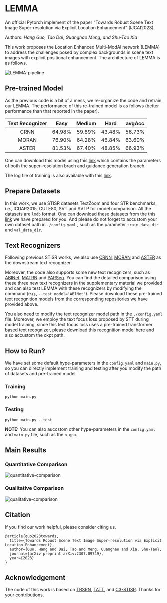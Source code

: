 # LEMMA

An official Pytorch implement of the paper "Towards Robust Scene Text Image Super-resolution via Explicit Location Enhancement" (IJCAI2023).

Authors: *Hang Guo, Tao Dai, Guanghao Meng, and Shu-Tao Xia*

This work proposes the Location Enhanced Multi-ModAl network (LEMMA) to address the challenges posed by complex backgrounds in scene text images with explicit positional enhancement. The architecture of LEMMA is as follows.

![LEMMA-pipeline](https://github.com/csguoh/LEMMA/blob/main/assets/LEMMA-pipeline.png)


## Pre-trained Model

As the previous code is a bit of a mess, we re-organize the code and retrain our LEMMA.  The performance of this re-trained model is as follows (better performance than that reported in the paper).

| Text Recognizer |  Easy  | Medium |  Hard  | avgAcc |
| :-------------: | :----: | :----: | :----: | :----: |
|      CRNN       | 64.98% | 59.89% | 43.48% | 56.73% |
|      MORAN      | 76.90% | 64.28% | 46.84% | 63.60% |
|      ASTER      | 81.53% | 67.40% | 48.85% | 66.93% |

One can download this model using this [link](https://drive.google.com/file/d/1iuVc0fh5rQAT2Ep5KgyV1GnsXPkdI4V0/view?usp=share_link) which contains the parameters of both the super-resolution brach and guidance generation branch.

The log file of training is also available with this [link](https://drive.google.com/file/d/1xtNnJ3gUXO1FSaebn2_rCKlcOfNBZR6o/view?usp=share_link).



## Prepare Datasets

In this work, we use STISR datasets TextZoom and four STR benchmarks, i.e., ICDAR2015, CUTE80, SVT and SVTP for model comparison. All the datasets are `lmdb` format.  One can download these datasets from the this [link](https://drive.google.com/drive/folders/1uqr8WIEM2xRs-K6I9KxtOdjcSoDWqJNJ?usp=share_link) we have prepared for you. And please do not forget to accustom your own dataset path in `./comfig.yaml` ,  such as the parameter `train_data_dir` and `val_data_dir`.



## Text Recognizers

Following previous STISR works, we also use [CRNN](https://github.com/meijieru/crnn.pytorch), [MORAN](https://github.com/Canjie-Luo/MORAN_v2  ) and [ASTER](https://github.com/ayumiymk/aster.pytorch) as the downstream text recognizer.  

Moreover, the code  also supports some new text recognizers, such as [ABINet](https://github.com/FangShancheng/ABINet), [MATRN](https://github.com/byeonghu-na/MATRN) and [PARSeq](https://github.com/baudm/parseq).  You can find the detailed comparison using these three new text recognizers in the supplementary material we provided and can also test LEMMA with these recognizers by modifying the command (e.g., `--test_model='ABINet'`). Please download these pre-trained text recognition models from the corresponding repositories we have provided above.

You also need to modify the text recognizer model path in the  `./config.yaml` file. Moreover, we employ the text focus loss proposed by STT during model training, since this text focus loss uses a pre-trained transformer based text recognizer,  please download this recognition model [here](https://github.com/FudanVI/FudanOCR/tree/main/scene-text-telescope) and also accustom the ckpt path.



## How to Run?

We have set some default hype-parameters in the `config.yaml` and `main.py`, so you can directly implement training and testing after you modify the path of datasets and pre-trained model.  

### Training

```
python main.py
```

### Testing

```
python main.py --test
```

**NOTE:**  You can also auccstom other hype-parameters in the `config.yaml` and `main.py` file, such as the `n_gpu`.



## Main Results

### Quantitative Comparison

![quantitative-comparison](https://github.com/csguoh/LEMMA/blob/main/assets/quantitative-comparison.png)



### Qualitative Comparison

![qualitative-comparison](https://github.com/csguoh/LEMMA/blob/main/assets/qualitative-comparison.png)



## Citation

If you find our work helpful, please consider citing us.

```
@article{guo2023towards,
  title={Towards Robust Scene Text Image Super-resolution via Explicit Location Enhancement},
  author={Guo, Hang and Dai, Tao and Meng, Guanghao and Xia, Shu-Tao},
  journal={arXiv preprint arXiv:2307.09749},
  year={2023}
}
```



## Acknowledgement

The code of this work is based on [TBSRN](https://github.com/FudanVI/FudanOCR/tree/main/scene-text-telescope), [TATT](https://github.com/mjq11302010044/TATT), and [C3-STISR](https://github.com/JingyeChen/C3-STISR). Thanks for your contributions.
